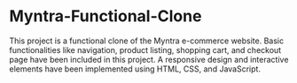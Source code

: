 # Myntra-Functional-Clone
This project is a functional clone of the Myntra e-commerce website. Basic functionalities like navigation, product listing, shopping cart, and checkout page have been included in this project. A responsive design and interactive elements have been implemented using HTML, CSS, and JavaScript.






